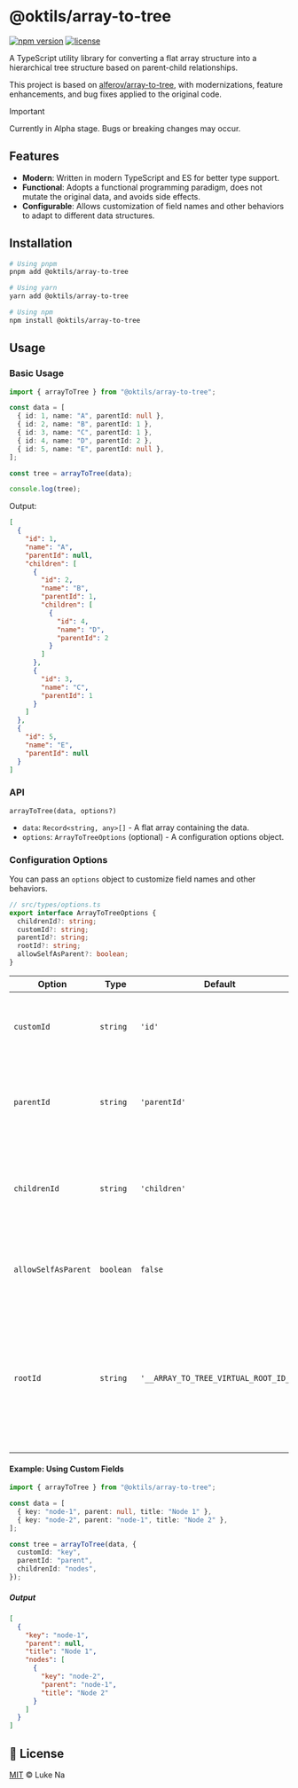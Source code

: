 # @oktils/array-to-tree

[![npm version](https://img.shields.io/npm/v/@oktils/array-to-tree.svg)](https://www.npmjs.com/package/@oktils/array-to-tree)
[![license](https://img.shields.io/npm/l/@oktils/array-to-tree.svg)](LICENSE)

A TypeScript utility library for converting a flat array structure into a hierarchical tree structure based on parent-child relationships.

This project is based on [alferov/array-to-tree](https://github.com/alferov/array-to-tree), with modernizations, feature enhancements, and bug fixes applied to the original code.

> [!IMPORTANT]
>
> Currently in Alpha stage. Bugs or breaking changes may occur.

## Features

- **Modern**: Written in modern TypeScript and ES for better type support.
- **Functional**: Adopts a functional programming paradigm, does not mutate the original data, and avoids side effects.
- **Configurable**: Allows customization of field names and other behaviors to adapt to different data structures.

## Installation

```bash
# Using pnpm
pnpm add @oktils/array-to-tree

# Using yarn
yarn add @oktils/array-to-tree

# Using npm
npm install @oktils/array-to-tree
```

## Usage

### Basic Usage

```typescript
import { arrayToTree } from "@oktils/array-to-tree";

const data = [
  { id: 1, name: "A", parentId: null },
  { id: 2, name: "B", parentId: 1 },
  { id: 3, name: "C", parentId: 1 },
  { id: 4, name: "D", parentId: 2 },
  { id: 5, name: "E", parentId: null },
];

const tree = arrayToTree(data);

console.log(tree);
```

Output:

```json
[
  {
    "id": 1,
    "name": "A",
    "parentId": null,
    "children": [
      {
        "id": 2,
        "name": "B",
        "parentId": 1,
        "children": [
          {
            "id": 4,
            "name": "D",
            "parentId": 2
          }
        ]
      },
      {
        "id": 3,
        "name": "C",
        "parentId": 1
      }
    ]
  },
  {
    "id": 5,
    "name": "E",
    "parentId": null
  }
]
```

### API

`arrayToTree(data, options?)`

- `data`: `Record<string, any>[]` - A flat array containing the data.
- `options`: `ArrayToTreeOptions` (optional) - A configuration options object.

### Configuration Options

You can pass an `options` object to customize field names and other behaviors.

```typescript
// src/types/options.ts
export interface ArrayToTreeOptions {
  childrenId?: string;
  customId?: string;
  parentId?: string;
  rootId?: string;
  allowSelfAsParent?: boolean;
}
```

| Option              | Type      | Default                               | Description                                                                                                                           |
| ------------------- | --------- | ------------------------------------- | ------------------------------------------------------------------------------------------------------------------------------------- |
| `customId`          | `string`  | `'id'`                                | Specifies the field name for the unique identifier of a node.                                                                         |
| `parentId`          | `string`  | `'parentId'`                          | Specifies the field name for associating with the parent node.                                                                        |
| `childrenId`        | `string`  | `'children'`                          | Specifies the field name for the array of child nodes in the generated tree.                                                          |
| `allowSelfAsParent` | `boolean` | `false`                               | Whether to allow a node's `parentId` to be equal to its own `id`.                                                                     |
| `rootId`            | `string`  | `'__ARRAY_TO_TREE_VIRTUAL_ROOT_ID__'` | An internal virtual root ID, which usually does not need to be changed. The `parentId` of root nodes should be `null` or `undefined`. |

#### Example: Using Custom Fields

```typescript
import { arrayToTree } from "@oktils/array-to-tree";

const data = [
  { key: "node-1", parent: null, title: "Node 1" },
  { key: "node-2", parent: "node-1", title: "Node 2" },
];

const tree = arrayToTree(data, {
  customId: "key",
  parentId: "parent",
  childrenId: "nodes",
});
```

##### Output

```json
[
  {
    "key": "node-1",
    "parent": null,
    "title": "Node 1",
    "nodes": [
      {
        "key": "node-2",
        "parent": "node-1",
        "title": "Node 2"
      }
    ]
  }
]
```

## 📄 License

[MIT](LICENSE) © Luke Na

